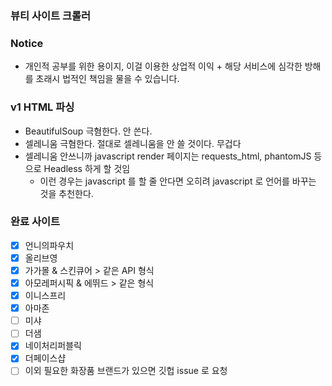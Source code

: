 ### 뷰티 사이트 크롤러

### Notice
- 개인적 공부를 위한 용이지, 이걸 이용한 상업적 이익 + 해당 서비스에 심각한 방해를 초래시 법적인 책임을 물을 수 있습니다.

### v1 HTML 파싱
- BeautifulSoup 극혐한다. 안 쓴다.
- 셀레니움 극혐한다. 절대로 셀레니움을 안 쓸 것이다. 무겁다
- 셀레니움 안쓰니까 javascript render 페이지는 requests_html, phantomJS 등으로 Headless 하게 할 것임 
    - 이런 경우는 javascript 를 할 줄 안다면 오히려 javascript 로 언어를 바꾸는 것을 추천한다.

### 완료 사이트
- [x] 언니의파우치
- [x] 올리브영
- [x] 가가몰 & 스킨큐어 > 같은 API 형식
- [x] 아모레퍼시픽 & 에뛰드 > 같은 형식
- [x] 이니스프리
- [x] 아마존
- [ ] 미샤
- [ ] 더샘
- [x] 네이처리퍼블릭
- [x] 더페이스샵
- [ ] 이외 필요한 화장품 브랜드가 있으면 깃헙 issue 로 요청